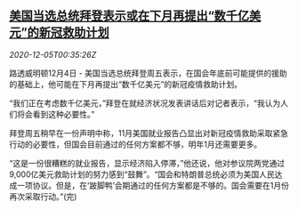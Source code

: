 <!--1607129715000-->
[美国当选总统拜登表示或在下月再提出“数千亿美元”的新冠救助计划](https://cn.reuters.com/article/us-biden-covid-aid-1205-idCNKBS28F017)
------

<div><i>2020-12-05T00:35:26Z</i></div><p>路透威明顿12月4日 - 美国当选总统拜登周五表示，在国会年底前可能提供的援助的基础上，他可能在下月再提出“数千亿美元”的新冠疫情救助计划。</p><p>“我们正在考虑数千亿美元，”拜登在就经济状况发表讲话后对记者表示，“我认为人们将会看到这种必要性。”</p><p>拜登周五稍早在一份声明中称，11月美国就业报告凸显出对新冠疫情救助采取紧急行动的必要性，但国会目前通过的任何方案都不够，明年1月还需要更多。</p><p>“这是一份很糟糕的就业报告，显示经济陷入停滞，”他还说，他对参议院两党通过9,000亿美元救助计划的努力感到“鼓舞”。“国会和特朗普总统必须为美国人民达成一项协议。但是，在‘跛脚鸭’会期通过的任何方案都是不够的。国会需要在1月份再次采取行动。”(完)</p>

